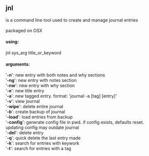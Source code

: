 ## jnl <br />
is a command line tool used to create and manage journal entries<br /><br />
packaged on OSX
#### using:

jnl sys_arg title_or_keyword

#### arguments:

'**-n**': new entry with both notes and why sections<br />
'**-ng**': new entry with notes section<br />
'**-nw**': new entry with why section<br />
'**-e**': new title entry<br />
'**-a**': new tagged entry. format: 'journal -a [tag] [entry]'<br />
'**-v**': view journal<br />
'**-wipe**': delete entire journal<br />
'**-b**': create backup of journal<br />
'**-load**': load entries from backup<br />
'**-config**': generate config file in pwd. if config exists, defaults reset.
updating config may outdate journal<br />
'**-del**': delete entry<br />
'**-q**': quick delete the last entry made<br />
'**-k**': search for entries with keywork<br />
'**-t**': search for entries with a tag
